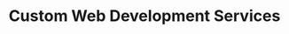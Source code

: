 ---
title: "Custom Web Development Services"
services:
 - title: "Full-Stack Web Application Development"
   bulletpoints:
     - "Develop custom web applications using modern front-end and back-end technologies"
     - "Design and implement responsive and intuitive user interfaces"
     - "Develop robust and scalable server-side architectures"
     - "Integrate with databases, APIs, and third-party services"
     - "Implement security best practices, including authentication, authorization, and encryption"
     - "Optimize application performance, speed, and resource utilization"

 - title: "Progressive Web App (PWA) Development"
   bulletpoints:
     - "Develop progressive web apps that provide native-like experiences on web browsers"
     - "Implement offline functionality, push notifications, and home screen installation"
     - "Utilize modern web technologies like Service Workers, Web App Manifests, and Web Push API"
     - "Optimize PWAs for fast loading, smooth performance, and low data usage"
     - "Ensure cross-browser compatibility and responsive design for various devices"
     - "Provide seamless updates and deployments without app store submissions"

 - title: "Single-Page Application (SPA) Development"
   bulletpoints:
     - "Develop single-page applications using frameworks like React, Angular, or Vue.js"
     - "Implement client-side routing and smooth navigation between views"
     - "Utilize state management libraries like Redux or MobX for efficient data handling"
     - "Implement real-time updates and synchronization with back-end APIs"
     - "Optimize SPA performance through code splitting, lazy loading, and caching"
     - "Ensure SEO-friendliness and accessibility compliance"

 - title: "Microservices Architecture and Development"
   bulletpoints:
     - "Design and implement microservices-based architectures for scalable and modular web applications"
     - "Develop individual microservices using languages and frameworks like Node.js, Spring Boot, or Go"
     - "Implement inter-service communication using REST APIs, gRPC, or message queues"
     - "Utilize containerization technologies like Docker for packaging and deployment"
     - "Implement service discovery, load balancing, and fault tolerance mechanisms"
     - "Ensure data consistency and integrity across microservices using event-driven architectures or saga patterns"

 - title: "API Development and Integration"
   bulletpoints:
     - "Design and develop RESTful APIs for web applications and third-party integrations"
     - "Implement secure authentication and authorization mechanisms like OAuth or JWT"
     - "Develop API documentation using tools like Swagger or Postman"
     - "Implement rate limiting, throttling, and caching for API performance and scalability"
     - "Integrate with external APIs and services using SDKs or custom integrations"
     - "Ensure API versioning, backward compatibility, and deprecation strategies"

 - title: "Content Management System (CMS) Development"
   bulletpoints:
     - "Develop custom content management systems for managing and publishing web content"
     - "Implement user-friendly admin interfaces for content creation, editing, and publishing"
     - "Develop templates and themes for consistent branding and design"
     - "Integrate with front-end frameworks for dynamic and interactive content rendering"
     - "Implement role-based access control and workflow management for content approvals"
     - "Optimize CMS performance and scalability for high-traffic websites"

 - title: "E-commerce Application Development"
   bulletpoints:
     - "Develop custom e-commerce applications for online stores and marketplaces"
     - "Implement product catalogs, shopping carts, and checkout processes"
     - "Integrate with payment gateways and shipping providers"
     - "Develop user account management, order tracking, and notifications"
     - "Implement search, filtering, and recommendation features for enhanced user experience"
     - "Ensure security and PCI compliance for handling sensitive customer and payment data"

 - title: "Web Application Testing and Quality Assurance"
   bulletpoints:
     - "Develop comprehensive test plans and test cases for web applications"
     - "Perform manual and automated testing, including functional, usability, and compatibility testing"
     - "Utilize testing frameworks like Selenium, Cypress, or Jest for efficient test automation"
     - "Implement continuous integration and continuous testing practices"
     - "Conduct performance testing and load testing to ensure application scalability"
     - "Perform security testing and vulnerability assessments to identify and mitigate risks"

 - title: "Web Application Maintenance and Support"
   bulletpoints:
     - "Provide ongoing maintenance and support services for web applications"
     - "Monitor application performance, uptime, and error logs"
     - "Troubleshoot and resolve bugs, issues, and user-reported incidents"
     - "Implement bug fixes, patches, and security updates"
     - "Perform regular backups and disaster recovery procedures"
     - "Provide technical support and documentation for users and stakeholders"

 - title: "Web Application Migration and Modernization"
   bulletpoints:
     - "Assess existing web applications for migration and modernization opportunities"
     - "Develop migration strategies and plans for moving applications to modern platforms and architectures"
     - "Refactor and re-architect legacy codebases for improved maintainability and scalability"
     - "Migrate applications to cloud platforms like AWS, Azure, or Google Cloud"
     - "Implement modern development practices, including CI/CD, containerization, and infrastructure as code"
     - "Provide training and knowledge transfer to client teams for long-term application maintenance and evolution"
--- 